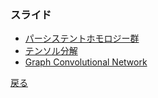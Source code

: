 ### スライド
- [パーシステントホモロジー群](https://speakerdeck.com/ubnqf/persistent-homology-group-1)
- [テンソル分解](https://drive.google.com/file/d/1smjCXfYNsV71Ls_jZQ_OPi-pfDw7zvfS/view?usp=sharing)
- [Graph Convolutional Network](https://drive.google.com/file/d/11sdZqVuqSuPHpnv7cgHq_lpTbqnp6A3q/view?usp=sharing)

[戻る](https://ubnqf.github.io)
